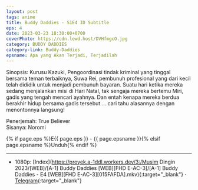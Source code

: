 ```yaml
---
layout: post
tags: anime
title: Buddy Daddies - S1E4 ID Subtitle
eps: 4
date: 2023-03-23 18:30:00+0700
coverPhoto: https://cdn.lewd.host/DVHfmgcO.jpg
category: BUDDY DADDIES
category-link: Buddy-Daddies
epsname: Apa yang Akan Terjadi, Terjadilah
---
```


Sinopsis: Kurusu Kazuki, Pengoordinasi tindak kriminal yang tinggal bersama teman terbaiknya, Suwa Rei, pembunuh profesional yang dari kecil telah dididik untuk menjadi pembunuh bayaran. Suatu hari ketika mereka sedang menjalankan misi di Hari Natal, tak sengaja mereka bertemu Miri, gadis yang tengah mencari ayahnya. Dan entah kenapa mereka berdua berakhir hidup bersama gadis tersebut ... cari tahu alasannya dengan menontonnya langsung!

Penerjemah: True Believer<br>
Sisanya: Noromi<br>

{% if page.eps %}E{{ page.eps }} - {{ page.epsname }}{% elsif page.epsname %}Unduh{% endif %}

---
- 1080p: [Index](https://proyek.a-1ddl.workers.dev/3:/Musim Dingin 2023/[WEB]/[A-1] Buddy Daddies [WEB][FHD E-AC-3]/[A-1] Buddy Daddies - E4 [WEB][FHD E-AC-3][015FAFDA].mkv){:target="_blank"} &middot; [Telegram](https://t.me/a1fansubweeklies/248){:target="_blank"} 
